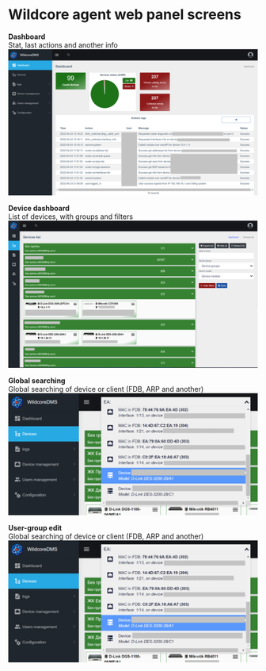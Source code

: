 # Wildcore agent web panel screens

**Dashboard**    
Stat, last actions and another info 
![](./res/dashboard.png)
    
**Device dashboard**    
List of devices, with groups and filters 
![](./res/device_list.png)
    
**Global searching**    
Global searching of device or client (FDB, ARP and another) 
![](./res/global_searching.png)
    

**User-group edit**    
Global searching of device or client (FDB, ARP and another) 
![](./res/global_searching.png)
    
